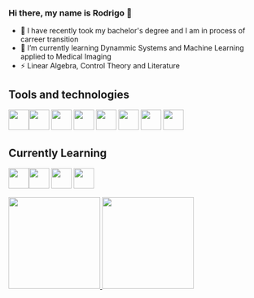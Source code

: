 ### Hi there, my name is Rodrigo 👋

<!--
**rnrios/rnrios** is a ✨ _special_ ✨ repository because its `README.md` (this file) appears on your GitHub profile
-->

- 🔭 I have recently took my bachelor's degree and I am in process of carreer transition
- 🌱 I’m currently learning Dynammic Systems and Machine Learning applied to Medical Imaging
- ⚡ Linear Algebra, Control Theory and Literature

## Tools and technologies
<img src="https://cdn.jsdelivr.net/gh/devicons/devicon/icons/python/python-original.svg" height=40 width=40/><img src="https://cdn.jsdelivr.net/gh/devicons/devicon/icons/jupyter/jupyter-original-wordmark.svg" height=40 width=40/>
<img src="https://cdn.jsdelivr.net/gh/devicons/devicon/icons/matlab/matlab-original.svg" height=40 width=40/>
<img src="https://cdn.jsdelivr.net/gh/devicons/devicon/icons/tensorflow/tensorflow-original.svg" height=40 width=40/>
<img src="https://cdn.jsdelivr.net/gh/devicons/devicon/icons/cplusplus/cplusplus-original.svg" height=40 width=40/>
<img src="https://cdn.jsdelivr.net/gh/devicons/devicon/icons/mysql/mysql-original-wordmark.svg" height=40 width=40/>
<img src="https://cdn.jsdelivr.net/gh/devicons/devicon/icons/linux/linux-original.svg" height=40 width=40/>
<img src="https://cdn.jsdelivr.net/gh/devicons/devicon/icons/git/git-original.svg" height=40 width=40/>
          

## Currently Learning

<img src="https://cdn.jsdelivr.net/gh/devicons/devicon/icons/java/java-original.svg" height=40 width=40/><img src="https://cdn.jsdelivr.net/gh/devicons/devicon/icons/react/react-original-wordmark.svg" height=40 width=40/> 
<img src="https://cdn.jsdelivr.net/gh/devicons/devicon/icons/mongodb/mongodb-original-wordmark.svg" height=40 width=40/>
<img src="https://cdn.jsdelivr.net/gh/devicons/devicon/icons/postgresql/postgresql-original.svg" height=40 width=40/>
                   
          
<div>
<a href="https://github.com/seu-usuário-aqui">
<img height="180em" src="https://github-readme-stats.vercel.app/api/top-langs/?username=rnrios&layout=compact&langs_count=7&theme=dracula"/>
<img height="180em" src="https://github-readme-stats.vercel.app/api?username=rnrios&show_icons=true&theme=dracula&include_all_commits=true&count_private=true"/>
</div>
          
